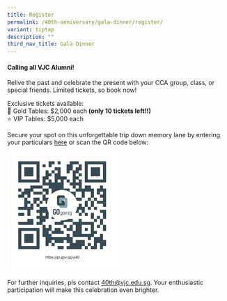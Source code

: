 ```yaml
---
title: Register
permalink: /40th-anniversary/gala-dinner/register/
variant: tiptap
description: ""
third_nav_title: Gala Dinner
---
```

<h4>Calling all VJC Alumni!</h4>
<p>Relive the past and celebrate the present with your CCA group, class,
or special friends. Limited tickets, so book now!</p>
<p></p>
<p>Exclusive tickets available:
<br>🌟 Gold Tables: $2,000 each<strong> (only 10 tickets left!!)</strong>
<br>⭐️ VIP Tables: $5,000 each</p>
<p></p>
<p>Secure your spot on this unforgettable trip down memory lane by entering
your particulars <a href="https://go.gov.sg/vj40" rel="noopener noreferrer nofollow" target="_blank">here</a> or
scan the QR code below:&nbsp;</p>
<div class="isomer-image-wrapper">
<img style="width: 50%;" height="auto" width="100%" alt="" src="/images/40th Anni/dinner qr.jpeg">
</div>
<p>For further inquiries, pls contact <a href="mailto:40th@vjc.edu.sg" rel="noopener noreferrer nofollow" target="_blank">40th@vjc.edu.sg</a>. Your enthusiastic participation
will make this celebration even brighter.</p>